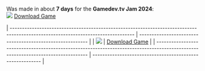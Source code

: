 Was made in about **7 days** for the **Gamedev.tv Jam 2024**: <br/>
<img src="https://img.shields.io/badge/Itch.io-FA5C5C?style=for-the-badge&logo=itchdotio&logoColor=white" /> 
[Download Game](https://jonasthn.itch.io/no-sale-today)

| -------------------------------------------------------------------------------------------------------------------------------- | --------------------------------------------------------- |
| <img src="https://img.shields.io/badge/Itch.io-FA5C5C?style=for-the-badge&logo=itchdotio&logoColor=white" />                     | [Download Game](https://jonasthn.itch.io/no-sale-today)   |
| -------------------------------------------------------------------------------------------------------------------------------- | --------------------------------------------------------- |

